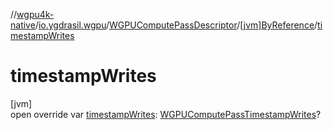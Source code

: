 //[wgpu4k-native](../../../../index.md)/[io.ygdrasil.wgpu](../../index.md)/[WGPUComputePassDescriptor](../index.md)/[[jvm]ByReference](index.md)/[timestampWrites](timestamp-writes.md)

# timestampWrites

[jvm]\
open override var [timestampWrites](timestamp-writes.md): [WGPUComputePassTimestampWrites](../../-w-g-p-u-compute-pass-timestamp-writes/index.md)?